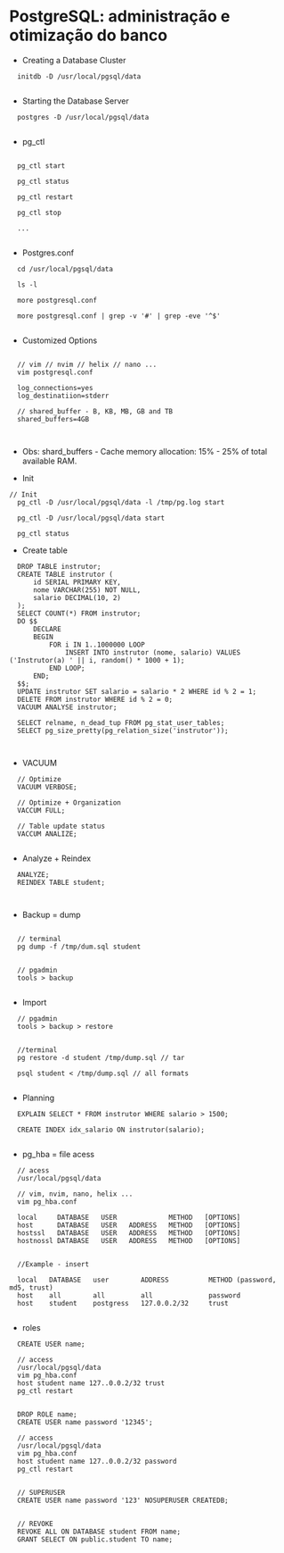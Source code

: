# PostgreSQL: administração e otimização do banco

- Creating a Database Cluster

```
  initdb -D /usr/local/pgsql/data
  
```

- Starting the Database Server

```
  postgres -D /usr/local/pgsql/data
  
```

- pg_ctl

```

  pg_ctl start

  pg_ctl status

  pg_ctl restart

  pg_ctl stop
  
  ...
  
```

- Postgres.conf

```
  cd /usr/local/pgsql/data

  ls -l 

  more postgresql.conf

  more postgresql.conf | grep -v '#' | grep -eve '^$'
  
```

- Customized Options

```

  // vim // nvim // helix // nano ...
  vim postgresql.conf

  log_connections=yes
  log_destinatiion=stderr

  // shared_buffer - B, KB, MB, GB and TB
  shared_buffers=4GB

  
```

- Obs: shard_buffers - Cache memory allocation: 15% - 25% of total available RAM.


- Init

``` 
// Init
  pg_ctl -D /usr/local/pgsql/data -l /tmp/pg.log start

  pg_ctl -D /usr/local/pgsql/data start

  pg_ctl status

```


- Create table

```
  DROP TABLE instrutor;
  CREATE TABLE instrutor (
      id SERIAL PRIMARY KEY,
      nome VARCHAR(255) NOT NULL,
      salario DECIMAL(10, 2)
  );
  SELECT COUNT(*) FROM instrutor;
  DO $$
      DECLARE
      BEGIN
          FOR i IN 1..1000000 LOOP
              INSERT INTO instrutor (nome, salario) VALUES ('Instrutor(a) ' || i, random() * 1000 + 1);
          END LOOP;
      END;
  $$;
  UPDATE instrutor SET salario = salario * 2 WHERE id % 2 = 1;
  DELETE FROM instrutor WHERE id % 2 = 0;
  VACUUM ANALYSE instrutor;

  SELECT relname, n_dead_tup FROM pg_stat_user_tables;
  SELECT pg_size_pretty(pg_relation_size('instrutor'));

  
```

- VACUUM

```
  // Optimize
  VACUUM VERBOSE;

  // Optimize + Organization
  VACCUM FULL;

  // Table update status
  VACCUM ANALIZE;
  
```


- Analyze + Reindex

```
  ANALYZE;
  REINDEX TABLE student;

  
```

- Backup = dump

```

  // terminal
  pg dump -f /tmp/dum.sql student

  
  // pgadmin
  tools > backup
    
```

- Import

```
  // pgadmin 
  tools > backup > restore


  //terminal
  pg restore -d student /tmp/dump.sql // tar

  psql student < /tmp/dump.sql // all formats
  
```

- Planning

```
  EXPLAIN SELECT * FROM instrutor WHERE salario > 1500;

  CREATE INDEX idx_salario ON instrutor(salario);
  
```

- pg_hba = file acess

```
  // acess
  /usr/local/pgsql/data 

  // vim, nvim, nano, helix ...
  vim pg_hba.conf

  local     DATABASE   USER             METHOD   [OPTIONS]
  host      DATABASE   USER   ADDRESS   METHOD   [OPTIONS]
  hostssl   DATABASE   USER   ADDRESS   METHOD   [OPTIONS]
  hostnossl DATABASE   USER   ADDRESS   METHOD   [OPTIONS]


  //Example - insert

  local   DATABASE   user        ADDRESS          METHOD (password, md5, trust)
  host    all        all         all              password
  host    student    postgress   127.0.0.2/32     trust
 
```

- roles

```
  CREATE USER name;

  // access
  /usr/local/pgsql/data 
  vim pg_hba.conf
  host student name 127..0.0.2/32 trust
  pg_ctl restart


  DROP ROLE name; 
  CREATE USER name password '12345';
  
  // access
  /usr/local/pgsql/data 
  vim pg_hba.conf
  host student name 127..0.0.2/32 password
  pg_ctl restart


  // SUPERUSER
  CREATE USER name password '123' NOSUPERUSER CREATEDB;


  // REVOKE 
  REVOKE ALL ON DATABASE student FROM name;
  GRANT SELECT ON public.student TO name; 
  
```
